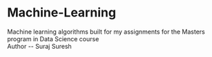 # Machine-Learning
Machine learning algorithms built for my assignments for the Masters program in Data Science course
<br>
Author -- Suraj Suresh
